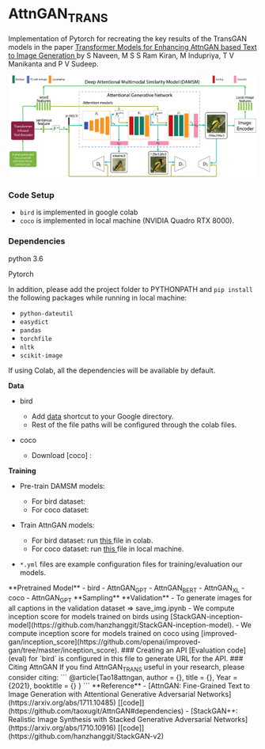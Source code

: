 <h1> AttnGAN<sub>TRANS</sub> </h1>

Implementation of Pytorch for recreating the key results of the TransGAN models in the paper <a href=""> Transformer Models for Enhancing AttnGAN based Text to Image Generation </a> by S Naveen, M S S Ram Kiran, M Indupriya, T V Manikanta and P V Sudeep.<br>

<img src="./imgs/Architecture.png" width="950px">

### Code Setup

- `bird` is implemented in google colab
- `coco` is implemented in local machine (NVIDIA Quadro RTX 8000). 

### Dependencies

python 3.6

Pytorch

In addition, please add the project folder to PYTHONPATH and `pip install` the following packages while running in local machine:
- `python-dateutil`
- `easydict`
- `pandas`
- `torchfile`
- `nltk`
- `scikit-image`    
    
If using Colab, all the dependencies will be available by default.

**Data**

- bird
    - Add <a href="https://drive.google.com/drive/folders/1AgN04EmAJTfxQJytlwodogE04-xWfQyi?usp=sharing">data</a> shortcut to your Google directory.
    - Rest of the file paths will be configured through the colab files.

- coco
    - Download [coco] :

**Training**
- Pre-train DAMSM models:
  - For bird dataset: 
  - For coco dataset: 
 
- Train AttnGAN models:
  - For bird dataset: run <a href=""> this </a> file in colab.
  - For coco dataset: run <a href=""> this </a> file in local machine.

- `*.yml` files are example configuration files for training/evaluation our models.
<!----
    Remove if this point not necessary.(Source: stackgan)
    If you want to try your own datasets, [here](https://github.com/soumith/ganhacks) are some good tips about how to train GAN. Also, we encourage to try different hyper-parameters and architectures, especially for more complex datasets. 
----!>


**Pretrained Model**

- bird
    - AttnGAN<sub>GPT</sub>
    - AttnGAN<sub>BERT</sub>
    - AttnGAN<sub>XL</sub>

- coco
    - AttnGAN<sub>GPT</sub>


**Sampling**


**Validation**
- To generate images for all captions in the validation dataset => save_img.ipynb
- We compute inception score for models trained on birds using [StackGAN-inception-model](https://github.com/hanzhanggit/StackGAN-inception-model).
- We compute inception score for models trained on coco using [improved-gan/inception_score](https://github.com/openai/improved-gan/tree/master/inception_score).


### Creating an API
[Evaluation code](eval) for `bird` is configured in this file to generate URL for the API. 

### Citing AttnGAN
If you find AttnGAN<sub>TRANS</sub> useful in your research, please consider citing:

```
@article{Tao18attngan,
  author    = {},
  title     = {},
  Year = {2021},
  booktitle = {}
}
```

**Reference**
- [AttnGAN: Fine-Grained Text to Image Generation with Attentional Generative Adversarial Networks](https://arxiv.org/abs/1711.10485) [[code]](https://github.com/taoxugit/AttnGAN#dependencies)
- [StackGAN++: Realistic Image Synthesis with Stacked Generative Adversarial Networks](https://arxiv.org/abs/1710.10916) [[code]](https://github.com/hanzhanggit/StackGAN-v2)

    
    
    
    
      
